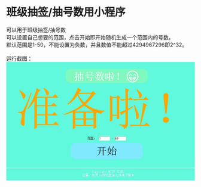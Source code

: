 # 班级抽签/抽号数用小程序
可以用于班级抽签/抽号数<br/>
可以设置自己想要的范围，点击开始即开始随机生成一个范围内的号数。<br/>
默认范围是1-50，不能设置为负数，并且数值不能超过4294967296即2^32。<br/>
<br/>
运行截图：<br/>
<img src="https://github.com/GitSH-Z/First-test/blob/master/catch.JPG?raw=true"/>
